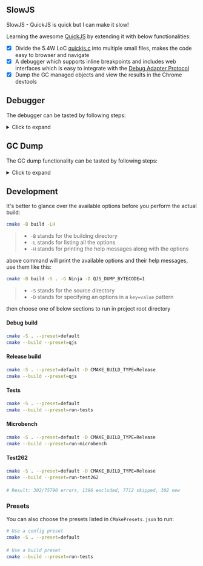 ## SlowJS

SlowJS - QuickJS is quick but I can make it slow!

Learning the awesome [QuickJS](https://github.com/bellard/quickjs) by extending it with below functionalities:

- [x] Divide the 5.4W LoC [quickjs.c](https://github.com/bellard/quickjs) into multiple small files, makes the code easy to browser and navigate
- [x] A debugger which supports inline breakpoints and includes web interfaces which is easy to integrate with the [Debug Adapter Protocol](https://microsoft.github.io/debug-adapter-protocol/)
- [x] Dump the GC managed objects and view the results in the Chrome devtools

## Debugger

The debugger can be tasted by following steps:

<details>
  <summary>Click to expand</summary>

1. Build our SlowJS:

```bash
cmake -S . --preset=default
cmake --build --preset=qjs
```

the location of the built stuff is `./build/qjs/qjs`

2. Make up a file `tmp_test.js` to test:

```js
function add(a, b) {
  const c = a + b;
  return c;
}

function sub(a, b) {
  const c = a - b;
  return c;
}

function doSth(a, b) {
  return add(a, b) + sub(a, b);
}

print(doSth(1, 2));
```

3. Start the debugger:

```bash
./build/qjs/qjs --debug 8097
```

3. Connect to the debugger:

```bash
nc 0.0.0.0 8097
```

We use `nc` to communicate with the debugger server, then we can paste come commands to perform debug

4. Call the debugger to launch a new session:

```json
{ "type": "launch", "data": { "file": "./tmp_test.js" } }
```

Paste above json into the `nc` REPL and press `ENTER`

5. Set breakpoints:

```json
{
  "type": "setBreakpoint",
  "data": { "file": "./tmp_test.js", "line": 3, "col": 0 }
}
```

```json
{
  "type": "setBreakpoint",
  "data": { "file": "./tmp_test.js", "line": 8, "col": 0 }
}
```

6. Star to run our test script:

```json
{ "type": "run" }
```

7. Now the debugger is paused at the first breakpoint, we can list the stack frames:

```json
{ "type": "listStackframes" }
```

the output looks like:

```json
{
  "type": "listStackframes",
  "data": [
    {
      "name": "add",
      "file": "./tmp_test.js",
      "line": 1
    },
    {
      "name": "doSth",
      "file": "./tmp_test.js",
      "line": 11
    },
    {
      "name": "<eval>",
      "file": "./tmp_test.js",
      "line": 1
    }
  ]
}
```

8. We can resume the debugger by issuing below command:

```json
{ "type": "continue" }
```

9. Now the debugger is paused at the second breakpoint, we can print the variable in the topmost stack frame:

```json
{ "type": "dumpStackframe", "data": { "i": 0 } }
```

the output looks like:

```json
{
  "type": "dumpStackframe",
  "data": {
    "args": [
      {
        "name": "a",
        "value": 1
      },
      {
        "name": "b",
        "value": 2
      }
    ],
    "vars": [
      {
        "name": "c",
        "value": -1
      }
    ],
    "closure_vars": [],
    "name": "sub",
    "file": "./tmp_test.js",
    "line": 6
  }
}
```

10. We can use the `continue` command resume the debugger again:

```json
{ "type": "continue" }
```

11. Now the test script is done and the debugger server prints the final results:

```bash
new sess thread is running...
2
```

</details>

## GC Dump

The GC dump functionality can be tasted by following steps:

<details>
  <summary>Click to expand</summary>


1. Build our SlowJS:

```bash
cmake -S . --preset=default
cmake --build --preset=qjs
```

the location of the built stuff is `./build/qjs/qjs`

2. Make up a file `tmp_test.js` to test:

```js
var o = {
  a: { a1: { a2: 1 } },
  b: { b1: { b2: 1 } },
  c: function () {
    return 1;
  },
  d: new ArrayBuffer((1 << 20) * 50, 0),
  e: new Uint16Array((1 << 20) * 50, 0),
};

__js_gcdump_objects();
print(o); // retain the obj to prevent it from being freed
```

3. Run the test script:

```bash
./build/qjs/qjs tmp_test.js
```

4. The output file will have name looks like `Heap.20230318.123156.775845.heapsnapshot` in this pattern `Heap.date.time.ms.heapsnapshot`

5. Import the output file into Chrome devtools:

   ![](/docs/imgs/chrome-devtools-load-heap.png)

6. The we can dig into the heap:

   ![](/docs/imgs/chrome-devtools-heap.png)

</details>

## Development

It's better to glance over the available options before you perform the actual build:

```bash
cmake -B build -LH
```

> - `-B` stands for the building directory
> - `-L` stands for listing all the options
> - `-H` stands for printing the help messages along with the options

above command will print the available options and their help messages, use them like this:

```bash
cmake -B build -S . -G Ninja -D QJS_DUMP_BYTECODE=1
```

> - `-S` stands for the source directory
> - `-D` stands for specifying an options in a `key=value` pattern

then choose one of below sections to run in project root directory

#### Debug build

```bash
cmake -S . --preset=default
cmake --build --preset=qjs
```

#### Release build

```bash
cmake -S . --preset=default -D CMAKE_BUILD_TYPE=Release
cmake --build --preset=qjs
```

#### Tests

```bash
cmake -S . --preset=default
cmake --build --preset=run-tests
```

#### Microbench

```bash
cmake -S . --preset=default -D CMAKE_BUILD_TYPE=Release
cmake --build --preset=run-microbench
```

#### Test262

```bash
cmake -S . --preset=default -D CMAKE_BUILD_TYPE=Release
cmake --build --preset=run-test262

# Result: 302/75790 errors, 1396 excluded, 7712 skipped, 302 new
```

### Presets

You can also choose the presets listed in `CMakePresets.json` to run:

```bash
# Use a config preset
cmake -S . --preset=default

# Use a build preset
cmake --build --preset=run-tests
```
